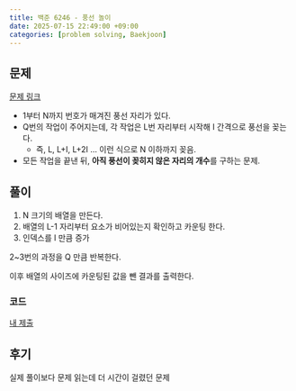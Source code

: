```yaml
---
title: 백준 6246 - 풍선 놀이
date: 2025-07-15 22:49:00 +09:00
categories: [problem solving, Baekjoon]
---
```

## 문제
[문제 링크](https://www.acmicpc.net/problem/6246)
- 1부터 N까지 번호가 매겨진 풍선 자리가 있다.
- Q번의 작업이 주어지는데, 각 작업은 L번 자리부터 시작해 I 간격으로 풍선을 꽂는다.
  - 즉, L, L+I, L+2I … 이런 식으로 N 이하까지 꽂음.
- 모든 작업을 끝낸 뒤, **아직 풍선이 꽂히지 않은 자리의 개수**를 구하는 문제.

## 풀이
1. N 크기의 배열을 만든다.
2. 배열의 L-1 자리부터 요소가 비어있는지 확인하고 카운팅 한다.
3. 인덱스를 I 만큼 증가  

2~3번의 과정을 Q 만큼 반복한다.  

이후 배열의 사이즈에 카운팅된 값을 뺀 결과를 출력한다.

### 코드
[내 제출](https://boj.kr/9bd70f14356d49f2ad1b84d183d6cf18)  

## 후기
실제 풀이보다 문제 읽는데 더 시간이 걸렸던 문제
